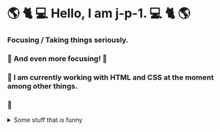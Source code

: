 # :earth_americas: :cat2: :computer: Hello, I am j-p-1. :computer: :cat2: :earth_americas:


### Focusing / Taking things seriously.

### :dart: And even more focusing! :dart:

### :book: I am currently working with HTML and CSS at the moment among other things.

### :troll:

<details>
  <summary>Some stuff that is funny</summary>

  [HumanManthing / HumanManThing](https://github.com/HumanManThing/HumanManThing)

  [HumanManThing / the-funny](https://github.com/HumanManThing/the-funny)

  [Nubertry / buff-garfie](https://github.com/Nubertry/buff-garfie)

  [Nuberty / G4RF13LD](https://github.com/Nubertry/G4RF13LD)

</details>
